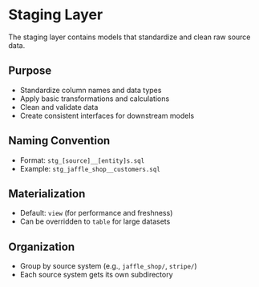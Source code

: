 # Staging Layer

The staging layer contains models that standardize and clean raw source data.

## Purpose
- Standardize column names and data types
- Apply basic transformations and calculations
- Clean and validate data
- Create consistent interfaces for downstream models

## Naming Convention
- Format: `stg_[source]__[entity]s.sql`
- Example: `stg_jaffle_shop__customers.sql`

## Materialization
- Default: `view` (for performance and freshness)
- Can be overridden to `table` for large datasets

## Organization
- Group by source system (e.g., `jaffle_shop/`, `stripe/`)
- Each source system gets its own subdirectory
